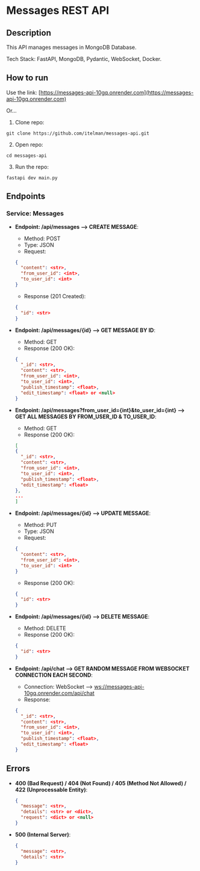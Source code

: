 # Messages REST API

## Description

This API manages messages in MongoDB Database.

Tech Stack: FastAPI, MongoDB, Pydantic, WebSocket, Docker.

## How to run

Use the link: [https://messages-api-10gq.onrender.com](https://messages-api-10gq.onrender.com)

Or...

1. Clone repo:

```shell
git clone https://github.com/itelman/messages-api.git
```

2. Open repo:

```shell
cd messages-api
```

3. Run the repo:

```shell
fastapi dev main.py
```

## Endpoints

### Service: Messages

- **Endpoint: /api/messages --> CREATE MESSAGE**:
    - Method: POST
    - Type: JSON
    - Request:
  ```json
  {
    "content": <str>,
    "from_user_id": <int>,
    "to_user_id": <int>
  }
  ```
    - Response (201 Created):
  ```json
  {
    "id": <str>
  }
  ```

- **Endpoint: /api/messages/{id} --> GET MESSAGE BY ID**:
    - Method: GET
    - Response (200 OK):
  ```json
  {
    "_id": <str>,
    "content": <str>,
    "from_user_id": <int>,
    "to_user_id": <int>,
    "publish_timestamp": <float>,
    "edit_timestamp": <float> or <null>
  }
  ```

- **Endpoint: /api/messages?from_user_id={int}&to_user_id={int} --> GET ALL MESSAGES BY FROM_USER_ID & TO_USER_ID**:
    - Method: GET
    - Response (200 OK):
  ```json
  [
  {
    "_id": <str>,
    "content": <str>,
    "from_user_id": <int>,
    "to_user_id": <int>,
    "publish_timestamp": <float>,
    "edit_timestamp": <float>
  },
  ...
  ]
  ```

- **Endpoint: /api/messages/{id} --> UPDATE MESSAGE**:
    - Method: PUT
    - Type: JSON
    - Request:
  ```json
  {
    "content": <str>,
    "from_user_id": <int>,
    "to_user_id": <int>
  }
  ```
    - Response (200 OK):
  ```json
  {
    "id": <str>
  }
  ```

- **Endpoint: /api/messages/{id} --> DELETE MESSAGE**:
    - Method: DELETE
    - Response (200 OK):
  ```json
  {
    "id": <str>
  }
  ```

- **Endpoint: /api/chat --> GET RANDOM MESSAGE FROM WEBSOCKET CONNECTION EACH SECOND**:
    - Connection:
      WebSocket --> [ws://messages-api-10gq.onrender.com/api/chat](ws://messages-api-10gq.onrender.com/api/chat)
    - Response:
  ```json
  {
    "_id": <str>,
    "content": <str>,
    "from_user_id": <int>,
    "to_user_id": <int>,
    "publish_timestamp": <float>,
    "edit_timestamp": <float>
  }
  ```

## Errors

- **400 (Bad Request) / 404 (Not Found) / 405 (Method Not Allowed) / 422 (Unprocessable Entity)**:
  ```json
  {
    "message": <str>,
    "details": <str> or <dict>,
    "request": <dict> or <null>
  }
  ```

- **500 (Internal Server)**:
  ```json
  {
    "message": <str>,
    "details": <str>
  }
  ```